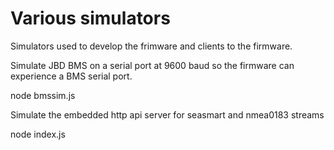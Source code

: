 # Various simulators

Simulators used to develop the frimware and clients to the firmware.

Simulate JBD BMS on a serial port at 9600 baud so the firmware can experience a BMS serial port.

node bmssim.js 

Simulate the embedded http api server for seasmart and nmea0183 streams

node index.js